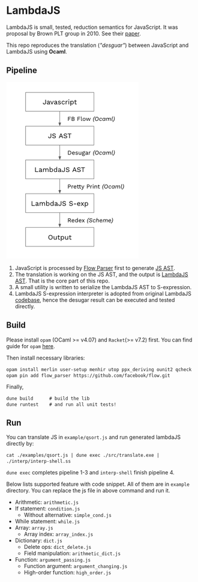 # LambdaJS

LambdaJS is small, tested, reduction semantics for JavaScript. It was proposal by
Brown PLT group in 2010. See their [paper](http://cs.brown.edu/~sk/Publications/Papers/Published/gsk-essence-javascript/). 

This repo reproduces the translation (*"desguar"*) between JavaScript and LambdaJS using **Ocaml**.


## Pipeline
![pipeline](./pipline.png)

1. JavaScript is processed by [Flow Parser](https://flow.org/) first to generate [JS AST](https://github.com/facebook/flow/blob/master/src/parser/flow_ast.ml). 
2. The translation is working on the JS AST, and the output is [LambdaJS AST](https://github.com/Lw-Cui/lambdaJS/blob/master/lib/desugar.ml). That is the core part of this repo.
3. A small utility is written to serialize the LambdaJS AST to S-expression.
4. LambdaJS S-expression interpreter is adopted from original LambdaJS [codebase](https://github.com/brownplt/LambdaJS), hence the desugar result can be executed and tested directly.

## Build

Please install `opam` (OCaml >= v4.07) and `Racket`(>= v7.2) first. You can find guide for `opam` [here](https://pl.cs.jhu.edu/fpse/coding.html).

Then install necessary libraries:
```
opam install merlin user-setup menhir utop ppx_deriving ounit2 qcheck
opam pin add flow_parser https://github.com/facebook/flow.git
```

Finally,
```
dune build      # build the lib
dune runtest    # and run all unit tests!
```

## Run

You can translate JS in `example/qsort.js` and run generated lambdaJS directly by:
```
cat ./examples/qsort.js | dune exec ./src/translate.exe | ./interp/interp-shell.ss  
```

`dune exec` completes pipeline 1-3 and `interp-shell` finish pipeline 4.

Below lists supported feature with code snippet. All of them are in `example` directory. You can replace the js file in above command and run it.

* Arithmetic: `arithmetic.js`
* If statement: `condition.js`
  * Without alternative: `simple_cond.js`
* While statement: `while.js`
* Array: `array.js`
  * Array index: `array_index.js`
* Dictionary: `dict.js`
  * Delete ops: `dict_delete.js`
  * Field manipulation: `arithmetic_dict.js`
* Function: `argument_passing.js`
  * Function argument: `argument_changing.js`
  * High-order function: `high_order.js`